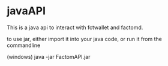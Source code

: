 # javaAPI
This is a java api to interact with fctwallet and factomd. 


to use jar, either import it into your java code, or run it from the commandline

(windows)
java -jar FactomAPI.jar

